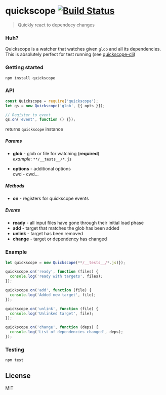 # quickscope [![Build Status](https://secure.travis-ci.org/kirstein/quickscope.png?branch=master)](https://travis-ci.org/kirstein/quickscope)

> Quickly react to dependecy changes

### Huh?

Quickscope is a watcher that watches given `glob` and all its dependencies. This is absolutely perfect for test running (see [quickscope-cli](https://github.com/kirstein/quickscope-cli))

### Getting started

`npm install quickscope`

### API

```javascript
const Quickscope = require('quickscope');
let qs = new Quickscope('glob', [{ opts }]);

// Register to event
qs.on('event', function () {});
```

returns `quickscope` instance

##### Params

* **glob** - glob or file for watching (**required**)  
  *example*: `**/__tests__/*.js`

* **options** - additional options  
  cwd - cwd...

##### Methods

* **on** - registers for quickscope events

##### Events

* **ready** - all input files have gone through their initial load phase  
* **add** - target that matches the glob has been added
* **unlink** - target has been removed
* **change** - target or dependency has changed

### Example

```javascript
let quickscope = new Quickscope(**/__tests__/*.js)});

quickscope.on('ready', function (files) {
  console.log('ready with targets', files);
});

quickscope.on('add', function (file) {
  console.log('Added new target', file);
});

quickscope.on('unlink', function (file) {
  console.log('Unlinked target', file);
});

quickscope.on('change', function (deps) {
  console.log('List of dependencies changed', deps);
});
```

### Testing 

```bash
npm test
```

## License

MIT
